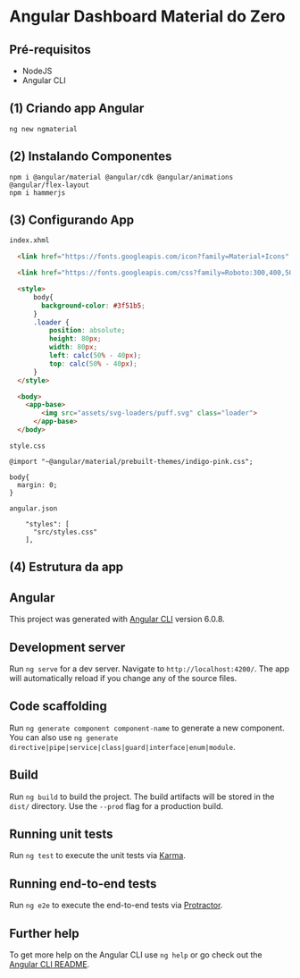 # Angular Dashboard Material do Zero

## Pré-requisitos

* NodeJS
* Angular CLI

## (1) Criando app Angular

```
ng new ngmaterial
```

## (2) Instalando Componentes 

```
npm i @angular/material @angular/cdk @angular/animations @angular/flex-layout
npm i hammerjs
```

## (3) Configurando App

```html
index.xhml

  <link href="https://fonts.googleapis.com/icon?family=Material+Icons" rel="stylesheet">

  <link href="https://fonts.googleapis.com/css?family=Roboto:300,400,500" rel="stylesheet">

  <style>
      body{
        background-color: #3f51b5;
      }
      .loader {
          position: absolute;
          height: 80px;
          width: 80px;
          left: calc(50% - 40px);
          top: calc(50% - 40px);
      }
  </style>

  <body>
    <app-base>
        <img src="assets/svg-loaders/puff.svg" class="loader">
      </app-base>
  </body>

```

```
style.css

@import "~@angular/material/prebuilt-themes/indigo-pink.css";

body{
  margin: 0;
}
```

```
angular.json

    "styles": [
      "src/styles.css"
    ],
```



## (4) Estrutura da app


## Angular

This project was generated with [Angular CLI](https://github.com/angular/angular-cli) version 6.0.8.

## Development server

Run `ng serve` for a dev server. Navigate to `http://localhost:4200/`. The app will automatically reload if you change any of the source files.

## Code scaffolding

Run `ng generate component component-name` to generate a new component. You can also use `ng generate directive|pipe|service|class|guard|interface|enum|module`.

## Build

Run `ng build` to build the project. The build artifacts will be stored in the `dist/` directory. Use the `--prod` flag for a production build.

## Running unit tests

Run `ng test` to execute the unit tests via [Karma](https://karma-runner.github.io).

## Running end-to-end tests

Run `ng e2e` to execute the end-to-end tests via [Protractor](http://www.protractortest.org/).

## Further help

To get more help on the Angular CLI use `ng help` or go check out the [Angular CLI README](https://github.com/angular/angular-cli/blob/master/README.md).
